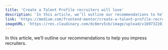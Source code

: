 ```yaml
---
title: 'Create a Talent Profile recruiters will love'
description: 'In this article, we’ll outline our recommendations to help you impress recruiters.'
link: 'https://medium.com/frontend-mentor/create-a-talent-profile-recruiters-will-love-e44d83de2112'
imageURL: 'https://res.cloudinary.com/dc6mrv5cb/image/upload/v1697322011/personal-resources/interviews/medium.com_frontend-mentor_create-a-talent-profile-recruiters-will-love-e44d83de2112_jfpv7i.png'
---
```

In this article, we’ll outline our recommendations to help you impress recruiters.
